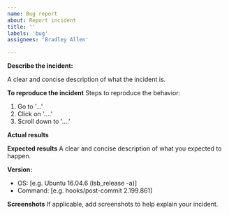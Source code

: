 ```yaml
---
name: Bug report
about: Report incident
title: ''
labels: 'bug'
assignees: 'Bradley Allen'

---
```


**Describe the incident:**

A clear and concise description of what the incident is.

**To reproduce the incident**
Steps to reproduce the behavior:
1. Go to '...'
2. Click on '....'
3. Scroll down to '....'

**Actual results**

**Expected results**
A clear and concise description of what you expected to happen.

**Version:**
 - OS: [e.g. Ubuntu 16.04.6 (lsb_release -a)]
 - Command: [e.g. hooks/post-commit  2.199.861]

**Screenshots**
If applicable, add screenshots to help explain your incident.
